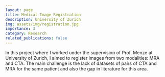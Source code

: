 ```yaml
---
layout: page
title: Medical Image Registration
description: University of Zurich
img: assets/img/registration.jpg
importance: 3
category: Research
related_publications: false
---
```


In this project where I worked under the supervision of Prof. Menze at University of Zurich, I aimed to register images from two modalities: MRA and CTA. The main challenge is the lack of datasets of pairs of CTA and MRA for the same patient and also the gap in literature for this area.


